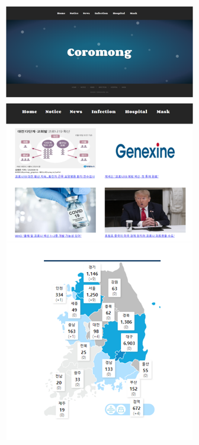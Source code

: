<img src="./public/Img/코로몽1.PNG"></img>

<img src="./public/Img/코로몽2.PNG"></img>
<img src="./public/Img/코로몽3.PNG"></img>
